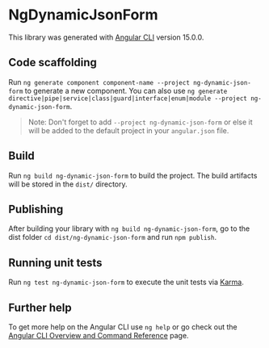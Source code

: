 # NgDynamicJsonForm

This library was generated with [Angular CLI](https://github.com/angular/angular-cli) version 15.0.0.

## Code scaffolding

Run `ng generate component component-name --project ng-dynamic-json-form` to generate a new component. You can also use `ng generate directive|pipe|service|class|guard|interface|enum|module --project ng-dynamic-json-form`.
> Note: Don't forget to add `--project ng-dynamic-json-form` or else it will be added to the default project in your `angular.json` file. 

## Build

Run `ng build ng-dynamic-json-form` to build the project. The build artifacts will be stored in the `dist/` directory.

## Publishing

After building your library with `ng build ng-dynamic-json-form`, go to the dist folder `cd dist/ng-dynamic-json-form` and run `npm publish`.

## Running unit tests

Run `ng test ng-dynamic-json-form` to execute the unit tests via [Karma](https://karma-runner.github.io).

## Further help

To get more help on the Angular CLI use `ng help` or go check out the [Angular CLI Overview and Command Reference](https://angular.io/cli) page.

